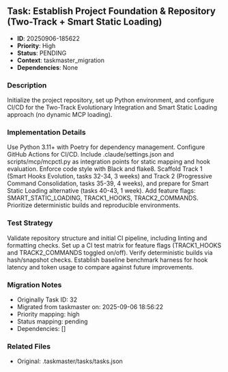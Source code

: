 ## Task: Establish Project Foundation & Repository (Two-Track + Smart Static Loading)
- **ID**: 20250906-185622
- **Priority**: High
- **Status**: PENDING
- **Context**: taskmaster_migration
- **Dependencies**: None

### Description
Initialize the project repository, set up Python environment, and configure CI/CD for the Two-Track Evolutionary Integration and Smart Static Loading approach (no dynamic MCP loading).

### Implementation Details
Use Python 3.11+ with Poetry for dependency management. Configure GitHub Actions for CI/CD. Include .claude/settings.json and scripts/mcp/mcpctl.py as integration points for static mapping and hook evaluation. Enforce code style with Black and flake8. Scaffold Track 1 (Smart Hooks Evolution, tasks 32-34, 3 weeks) and Track 2 (Progressive Command Consolidation, tasks 35-39, 4 weeks), and prepare for Smart Static Loading alternative (tasks 40-43, 1 week). Add feature flags: SMART_STATIC_LOADING, TRACK1_HOOKS, TRACK2_COMMANDS. Prioritize deterministic builds and reproducible environments.

### Test Strategy
Validate repository structure and initial CI pipeline, including linting and formatting checks. Set up a CI test matrix for feature flags (TRACK1_HOOKS and TRACK2_COMMANDS toggled on/off). Verify deterministic builds via hash/snapshot checks. Establish baseline benchmark harness for hook latency and token usage to compare against future improvements.

### Migration Notes
- Originally Task ID: 32
- Migrated from taskmaster on: 2025-09-06 18:56:22
- Priority mapping: high
- Status mapping: pending
- Dependencies: []

### Related Files
- Original: .taskmaster/tasks/tasks.json
